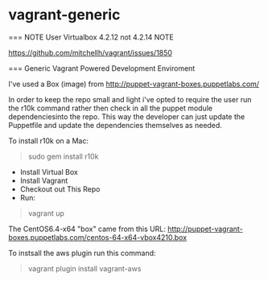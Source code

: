 vagrant-generic
===============

=== NOTE User Virtualbox 4.2.12 not 4.2.14 NOTE 

https://github.com/mitchellh/vagrant/issues/1850

===
Generic Vagrant Powered Development Enviroment

I've used a Box (image) from http://puppet-vagrant-boxes.puppetlabs.com/

In order to keep the repo small and light i've opted to require the user run the r10k command rather then check in all the puppet module dependenciesinto the repo. This way the developer can just update the Puppetfile and update the dependencies themselves as needed.

To install r10k on a Mac: 
>sudo gem install r10k


* Install Virtual Box
* Install Vagrant
* Checkout out This Repo
* Run:
>vagrant up



The CentOS6.4-x64 "box" came from this URL:
 http://puppet-vagrant-boxes.puppetlabs.com/centos-64-x64-vbox4210.box

To instsall the aws plugin run this command:
> vagrant plugin install vagrant-aws
